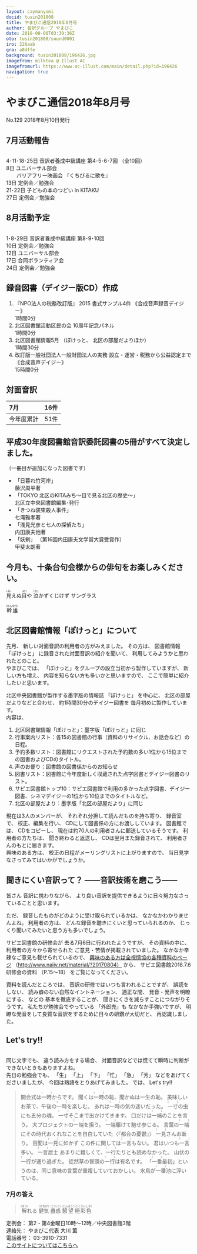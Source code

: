 ```yaml
---
layout: caymanyomi
docid: tusin201808
title: やまびこ通信2018年8月号
author: 音訳グループ やまびこ
date: 2018-08-08T03:39:36Z
oto: tusin201808/sound0001
iro: 226aab
gra: a8dffe
background: tusin201808/196426.jpg
imagefrom: milktea @ Illust AC
imagefromurl: https://www.ac-illust.com/main/detail.php?id=196426 
navigation: true
---
```


# <span data-dur="4.61" data-begin="2.050" id="xmri_0001">やまびこ通信2018年8月号</span>

<span data-dur="2.728" data-begin="6.660" id="xmri_0002">No.129</span>
<span data-dur="4.301" data-begin="9.388" id="xmri_0003">2018年8月10日発行</span>

<!--span data-dur="1.64" data-begin="13.689" id="xmri_0004">読み上げ時間：</span>
<span data-dur="3.464" data-begin="15.329" id="xmri_0005">約6分40秒</span-->

## <span data-dur="2.714" data-begin="18.793" id="xmri_0006">7月活動報告</span>

<img class="migi" src="media/tusin201808/cut1.jpg" alt="" />

<span data-dur="3.927" data-begin="21.507" id="xmri_0007">4･11･18･25日</span>
<span data-dur="3.08" data-begin="25.434" id="xmri_0008">音訳者養成中級講座</span>
<span data-dur="3.244" data-begin="28.514" id="xmri_0009">第4･5･6･7回</span>
<span data-dur="2.035" data-begin="31.758" id="xmri_000A">（全10回）</span>  
<span data-dur="1.08" data-begin="33.793" id="xmri_000B">8日</span>
<span data-dur="2.285" data-begin="34.873" id="xmri_000C">ユニバーサル部会</span>  
&emsp;&emsp;<span data-dur="1.991" data-begin="37.158" id="xmri_000D">バリアフリー映画会</span>
<span data-dur="2.094" data-begin="39.149" id="xmri_000E">『くちびるに歌を』</span>  
<span data-dur="1.526" data-begin="41.243" id="xmri_000F">13日</span>
<span data-dur="2.913" data-begin="42.769" id="xmri_0010">定例会／勉強会</span>  
<span data-dur="2.691" data-begin="45.682" id="xmri_0011">21･22日</span>
<span data-dur="3.326" data-begin="48.373" id="xmri_0012">子どもの本のつどい in KITAKU</span>  
<span data-dur="1.721" data-begin="51.699" id="xmri_0013">27日</span>
<span data-dur="3.963" data-begin="53.420" id="xmri_0014">定例会／勉強会</span>

## <span data-dur="2.673" data-begin="57.383" id="xmri_0015">8月活動予定</span>

<img class="migi" src="media/tusin201808/cut2.jpg" alt="" />

<span data-dur="2.768" data-begin="60.056" id="xmri_0016">1･8･29日</span>
<span data-dur="3.08" data-begin="62.824" id="xmri_0017">音訳者養成中級講座</span>
<span data-dur="3.295" data-begin="65.904" id="xmri_0018">第8･9･10回</span>  
<span data-dur="1.025" data-begin="69.199" id="xmri_0019">10日</span>
<span data-dur="2.913" data-begin="70.224" id="xmri_001A">定例会／勉強会</span>  
<span data-dur="1.455" data-begin="73.137" id="xmri_001B">12日</span>
<span data-dur="2.285" data-begin="74.592" id="xmri_001C">ユニバーサル部会</span>  
<span data-dur="1.519" data-begin="76.877" id="xmri_001D">17日</span>
<span data-dur="2.566" data-begin="78.396" id="xmri_001E">合同ボランティア会</span>  
<span data-dur="1.593" data-begin="80.962" id="xmri_001F">24日</span>
<span data-dur="3.963" data-begin="82.555" id="xmri_0020">定例会／勉強会</span>

## <span data-dur="1.55" data-begin="86.518" id="xmri_0021">録音図書</span><span data-dur="2.019" data-begin="88.068" id="xmri_0022">（デイジー版CD）</span><span data-dur="1.775" data-begin="90.087" id="xmri_0023">作成</span>

1. <span data-dur="3.419" data-begin="94.448" id="xmri_0026">『NPO法人の税務改訂版』</span>
<span data-dur="1.588" data-begin="97.867" id="xmri_0027">2015</span>
<span data-dur="2.079" data-begin="99.455" id="xmri_0028">書式サンプル4件</span>
<span data-dur="3.59" data-begin="101.534" id="xmri_0029">｟合成音声録音デイジー｠</span>  
<span data-dur="2.689" data-begin="105.124" id="xmri_002A">1時間0分</span>
2. <span data-dur="4.63" data-begin="108.546" id="xmri_002C">北区図書館活動区民の会 10周年記念パネル</span>  
<span data-dur="2.689" data-begin="113.176" id="xmri_002D">1時間0分</span>
3. <span data-dur="2.887" data-begin="116.859" id="xmri_002F">北区図書館情報5月</span>
<span data-dur="1.087" data-begin="119.746" id="xmri_0030">（ぽけっと、</span>
<span data-dur="2.295" data-begin="120.833" id="xmri_0031">北区の部屋だよりほか）</span>  
<span data-dur="2.962" data-begin="123.128" id="xmri_0032">1時間30分</span>
4. <span data-dur="5.262" data-begin="126.997" id="xmri_0034">改訂版一般社団法人一般財団法人の実務</span>
<span data-dur="4.364" data-begin="132.259" id="xmri_0035">設立・運営・税務から公益認定まで</span>
<span data-dur="2.823" data-begin="136.623" id="xmri_0036">｟合成音声デイジー｠</span>  
<span data-dur="3.57" data-begin="139.446" id="xmri_0037">15時間0分</span>

## <span data-dur="2.068" data-begin="143.016" id="xmri_0038">対面音訳</span>

|<span data-dur="1.265" data-begin="145.084" id="xmri_0039">7月</span>|<span data-dur="1.959" data-begin="146.349" id="xmri_003A">16件</span>|
|:---|---:|
|<span data-dur="1.785" data-begin="148.308" id="xmri_003B">今年度累計</span>|<span data-dur="2.195" data-begin="150.093" id="xmri_003C">51件</span>|


## <span data-dur="7.035" data-begin="152.288" id="xmri_003D">平成30年度図書館音訳委託図書の5冊がすべて決定しました。</span>

<span data-dur="3.66" data-begin="159.323" id="xmri_003E">（一冊目が追加になった図書です）</span>

- <span data-dur="1.891" data-begin="162.983" id="xmri_003F">「日暮れ竹河岸」</span>  
<span data-dur="2.885" data-begin="164.874" id="xmri_0040">藤沢周平著</span>
- <span data-dur="2.14" data-begin="167.759" id="xmri_0041">「TOKYO 北区のKITAみち～</span><span data-dur="2.049" data-begin="169.899" id="xmri_0042">目で見る北区の歴史～」</span>  
<span data-dur="4.277" data-begin="171.948" id="xmri_0043">北区立中央図書館編集･発行</span>
- <span data-dur="2.769" data-begin="176.225" id="xmri_0044">「きつね装束殺人事件」</span>  
<span data-dur="2.736" data-begin="178.994" id="xmri_0045">七滝雅孝著</span>
- <span data-dur="3.097" data-begin="181.730" id="xmri_0046">「浅見光彦と七人の探偵たち」</span>  
<span data-dur="2.908" data-begin="184.827" id="xmri_0047">内田康夫他著</span>
- <span data-dur="1.229" data-begin="187.735" id="xmri_0048">「妖剣」</span>
<span data-dur="5.076" data-begin="188.964" id="xmri_0049">（第16回内田康夫文学賞大賞受賞作）</span>  
<span data-dur="3.005" data-begin="194.040" id="xmri_004A">甲斐太朗著</span>


## <span data-dur="1.315" data-begin="197.045" id="xmri_004B">今月も、</span><span data-dur="5.185" data-begin="198.360" id="xmri_004C">十条台句会様からの俳句をお楽しみください。</span>

<span data-dur="12.685" data-begin="203.545" id="xmri_004D"><ruby>見<rt>(み)</rt></ruby>えぬ<ruby>目<rt>(め)</rt></ruby>や <ruby>泣<rt>(な)</rt></ruby>かずくじけず サングラス</span>

<span data-dur="2.711" data-begin="216.230" id="xmri_0053" class="haigo"><ruby>幹雄<rt>(かんゆう)</span>

## <span data-dur="2.06" data-begin="218.941" id="xmri_0054">北区図書館情報</span><span data-dur="1.087" data-begin="221.001" id="xmri_0055">「ぽけっと」</span><span data-dur="1.829" data-begin="222.088" id="xmri_0056">について</span>

<span data-dur="1.265" data-begin="223.917" id="xmri_0057">先月、</span>
<span data-dur="4.831" data-begin="225.182" id="xmri_0058">新しい対面音訳の利用者の方がみえました。</span>
<span data-dur="1.391" data-begin="230.013" id="xmri_0059">その方は、</span>
<span data-dur="1.692" data-begin="231.404" id="xmri_005A">図書館情報</span>
<span data-dur="1.087" data-begin="233.096" id="xmri_005B">「ぽけっと」</span>
<span data-dur="3.925" data-begin="234.183" id="xmri_005C">に録音された対面音訳の紹介を聞いて、</span>
<span data-dur="4.282" data-begin="238.108" id="xmri_005D">利用してみようかと思われたとのこと。</span>  
<span data-dur="1.457" data-begin="242.390" id="xmri_005E">やまびこでは、</span>
<span data-dur="5.055" data-begin="243.847" id="xmri_005F">「ぽけっと」をグループの設立当初から製作していますが、</span>
<span data-dur="2.039" data-begin="248.902" id="xmri_0060">新しい方も増え、</span>
<span data-dur="3.514" data-begin="250.941" id="xmri_0061">内容を知らない方も多いかと思いますので、</span>
<span data-dur="4.616" data-begin="254.455" id="xmri_0062">ここで簡単に紹介したいと思います。</span>

<span data-dur="4.711" data-begin="259.071" id="xmri_0063">北区中央図書館が製作する墨字版の情報誌</span>
<span data-dur="1.088" data-begin="263.782" id="xmri_0064">「ぽけっと」</span>
<span data-dur="1.55" data-begin="264.870" id="xmri_0065">を中心に、</span>
<span data-dur="2.565" data-begin="266.420" id="xmri_0066">北区の部屋だよりなどと合わせ、</span>
<span data-dur="3.397" data-begin="268.985" id="xmri_0067">約1時間30分のデイジー図書を</span>
<span data-dur="4.119" data-begin="272.382" id="xmri_0068">毎月初めに製作しています。</span>  
<span data-dur="1.796" data-begin="276.501" id="xmri_0069">内容は、</span>

1. <span data-dur="2.06" data-begin="279.233" id="xmri_006B">北区図書館情報</span><span data-dur="1.087" data-begin="281.293" id="xmri_006C">「ぽけっと」：</span><span data-dur="3.551" data-begin="282.380" id="xmri_006D">墨字版「ぽけっと」に同じ</span>
2. <span data-dur="1.93" data-begin="286.663" id="xmri_006F">行事案内リスト：</span><span data-dur="2.533" data-begin="288.593" id="xmri_0070">各15の図書館の行事</span><span data-dur="1.758" data-begin="291.126" id="xmri_0071">（資料のリサイクル、</span><span data-dur="1.574" data-begin="292.884" id="xmri_0072">お話会など）</span><span data-dur="2.612" data-begin="294.458" id="xmri_0073">の日程。</span>
3. <span data-dur="1.942" data-begin="298.064" id="xmri_0075">予約多数リスト：</span><span data-dur="3.39" data-begin="300.006" id="xmri_0076">図書館にリクエストされた予約数の多い</span><span data-dur="2.101" data-begin="303.396" id="xmri_0077">1位から15位までの</span><span data-dur="3.751" data-begin="305.497" id="xmri_0078">図書およびCDのタイトル。</span>
4. <span data-dur="1.496" data-begin="310.156" id="xmri_007A">声のお便り：</span><span data-dur="3.644" data-begin="311.652" id="xmri_007B">図書館の図書係からのお知らせ</span>
5. <span data-dur="1.278" data-begin="316.088" id="xmri_007D">図書リスト：</span><span data-dur="7.713" data-begin="317.366" id="xmri_007E">図書館に今年度新しく収蔵された点字図書とデイジー図書のリスト。</span>
6. <span data-dur="2.603" data-begin="326.072" id="xmri_0080">サピエ図書館トップ10：</span><span data-dur="2.884" data-begin="328.675" id="xmri_0081">サピエ図書館で利用の多かった</span><span data-dur="3.837" data-begin="331.559" id="xmri_0082">点字図書、デイジー図書、シネマデイジーの</span><span data-dur="4.004" data-begin="335.396" id="xmri_0083">1位から10位までのタイトルなど。</span>
7. <span data-dur="1.742" data-begin="340.251" id="xmri_0085">北区の部屋だより：</span><span data-dur="4.238" data-begin="341.993" id="xmri_0086">墨字版「北区の部屋だより」に同じ</span>

<span data-dur="3.127" data-begin="346.231" id="xmri_0087">現在は3人のメンバーが、</span>
<span data-dur="3.244" data-begin="349.358" id="xmri_0088">それぞれ分担して読んだものを持ち寄り、</span>
<span data-dur="1.536" data-begin="352.602" id="xmri_0089">録音室で、</span>
<span data-dur="2.527" data-begin="354.138" id="xmri_008A">校正、編集を行い、</span>
<span data-dur="5.308" data-begin="356.665" id="xmri_008B">CDにして図書係の方にお渡ししています。</span>
<span data-dur="1.381" data-begin="361.973" id="xmri_008C">図書館では、</span>
<span data-dur="1.956" data-begin="363.354" id="xmri_008D">CDをコピーし、</span>
<span data-dur="6.187" data-begin="365.310" id="xmri_008E">現在は約70人の利用者さんに郵送しているそうです。</span>
<span data-dur="1.949" data-begin="371.497" id="xmri_008F">利用者の方たちは、</span>
<span data-dur="2.112" data-begin="373.446" id="xmri_0090">聞き終わると返送し、</span>
<span data-dur="3.657" data-begin="375.558" id="xmri_0091">CDは翌月また録音されて、</span>
<span data-dur="3.927" data-begin="379.215" id="xmri_0092">利用者さんのもとに届きます。</span>  
<span data-dur="1.705" data-begin="383.142" id="xmri_0093">興味のある方は、</span>
<span data-dur="3.928" data-begin="384.847" id="xmri_0094">校正の日程がメーリングリストに上がりますので、</span>
<span data-dur="5.524" data-begin="388.775" id="xmri_0095">当日見学なさってみてはいかがでしょうか。</span>

## <span data-dur="2.737" data-begin="394.299" id="xmri_0096">聞きにくい音訳って？</span> <span data-dur="2.747" data-begin="397.036" id="xmri_0097">&mdash;&mdash;音訳技術を磨こう&mdash;&mdash;</span>

<span data-dur="1.113" data-begin="399.783" id="xmri_0098">皆さん</span>
<span data-dur="2.233" data-begin="400.896" id="xmri_0099">音訳に携わりながら、</span>
<span data-dur="7.327" data-begin="403.129" id="xmri_009A">より良い音訳を提供できるように日々努力なさっていることと思います。</span>

<span data-dur="0.825" data-begin="410.456" id="xmri_009B">ただ、</span>
<span data-dur="3.58" data-begin="411.281" id="xmri_009C">録音したものがどのように受け取られているかは、</span>
<span data-dur="3.761" data-begin="414.861" id="xmri_009D">なかなかわかりませんよね。</span>
<span data-dur="1.677" data-begin="418.622" id="xmri_009E">利用者の方は、</span>
<span data-dur="4.053" data-begin="420.299" id="xmri_009F">どんな録音を聴きにくいと思っていられるのか、</span>
<span data-dur="4.931" data-begin="424.352" id="xmri_00A0">じっくり聞いてみたいと思う方も多いでしょう。</span>

<span data-dur="2.659" data-begin="429.283" id="xmri_00A1">サピエ図書館の研修会が</span>
<span data-dur="3.337" data-begin="431.942" id="xmri_00A2">去る7月6日に行われたようですが、</span>
<span data-dur="1.917" data-begin="435.279" id="xmri_00A3">その資料の中に、</span>
<span data-dur="2.674" data-begin="437.196" id="xmri_00A4">利用者の方々から寄せられた</span>
<span data-dur="4.164" data-begin="439.870" id="xmri_00A5">ご意見・苦情が掲載されていました。</span>
<span data-dur="3.599" data-begin="444.034" id="xmri_00A6">なかなか辛辣なご意見も載せられているので、</span>
<span data-dur="4.659" data-begin="447.633" id="xmri_00A7"><a href="" data-dur="1.782" data-begin="452.292" id="xmri_00A8">興味のある方は全視情協の各種資料のページ</a></span>
（http://www.naiiv.net/material/?20170804）
<span data-dur="0.81" data-begin="454.074" id="xmri_00A9">から、</span>
<span data-dur="5.172" data-begin="454.884" id="xmri_00AA">サピエ図書館2018.7.6研修会の資料</span>
<span data-dur="2.167" data-begin="460.056" id="xmri_00AB">（P.15～18）</span>
<span data-dur="3.402" data-begin="462.223" id="xmri_00AC">をご覧になってください。</span>

<span data-dur="2.261" data-begin="465.625" id="xmri_00AD">資料を読んだところでは、</span>
<span data-dur="3.955" data-begin="467.886" id="xmri_00AE">音訳の研修ではいつも言われることですが、</span>
<span data-dur="1.688" data-begin="471.841" id="xmri_00AF">誤読をしない、</span>
<span data-dur="2.903" data-begin="473.529" id="xmri_00B0">読み癖のない自然なイントネーション、</span>
<span data-dur="1.362" data-begin="476.432" id="xmri_00B1">適正な間、</span>
<span data-dur="3.039" data-begin="477.794" id="xmri_00B2">発音・発声を明瞭にする、</span>
<span data-dur="0.971" data-begin="480.833" id="xmri_00B3">などの</span>
<span data-dur="2.261" data-begin="481.804" id="xmri_00B4">基本を徹底することが、</span>
<span data-dur="3.972" data-begin="484.065" id="xmri_00B5">聞きにくさを減らすことにつながりそうです。</span>
<span data-dur="3.231" data-begin="488.037" id="xmri_00B6">私たちが勉強会でやっている</span>
<span data-dur="1.369" data-begin="491.268" id="xmri_00B7">「外郎売」も</span>
<span data-dur="2.152" data-begin="492.637" id="xmri_00B8">なかなか手強いですが、</span>
<span data-dur="6.979" data-begin="494.789" id="xmri_00B9">明瞭な発音をして良質な音訳をするために日々の研鑽が大切だと、</span>
<span data-dur="3.397" data-begin="501.768" id="xmri_00BA">再認識しました。</span>

## <span data-dur="1.75" data-begin="505.165" id="xmri_00BB">Let's try!!</span>

<img class="migi" src="media/tusin201808/cut3.jpg" alt="" />

<span data-dur="1.562" data-begin="506.915" id="xmri_00BC">同じ文字でも、</span>
<span data-dur="2.418" data-begin="508.477" id="xmri_00BD">違う読み方をする場合、</span>
<span data-dur="7.558" data-begin="510.895" id="xmri_00BE">対面音訳などでは慌てて瞬時に判断ができないときもありますよね。</span>  
<span data-dur="2.266" data-begin="518.453" id="xmri_00BF">先日の勉強会でも、</span>
<span data-dur="0.887" data-begin="520.719" id="xmri_00C0">「生」</span>
<span data-dur="0.827" data-begin="521.606" id="xmri_00C1">「上」</span>
<span data-dur="0.886" data-begin="522.433" id="xmri_00C2">「下」</span>
<span data-dur="1.215" data-begin="523.319" id="xmri_00C3">「忙」</span>
<span data-dur="0.897" data-begin="524.534" id="xmri_00C4">「急」</span>
<span data-dur="0.921" data-begin="525.431" id="xmri_00C5">「芳」</span>
<span data-dur="2.433" data-begin="526.352" id="xmri_00C6">などをあげてくださいましたが、</span>
<span data-dur="3.758" data-begin="528.785" id="xmri_00C7">今回は熟語をとりあげてみました。</span>
<span data-dur="0.94" data-begin="532.543" id="xmri_00C8">では、</span> <span data-dur="1.75" data-begin="533.483" id="xmri_00C9">Let's try!!</span>

<blockquote markdown="1">
開会式は<ruby>一時<rt>(　　　)</rt></ruby>からです。
聞くは<ruby>一時<rt>(　　　)</rt></ruby>の恥、聞かぬは一生の恥。
美味しいお茶で、午後の<ruby>一時<rt>(　　　)</rt></ruby>を楽しむ。
あれは<ruby>一時<rt>(　　　)</rt></ruby>の気の迷いだった。
<ruby>一寸<rt>(　　　)</rt></ruby>の虫にも五分の魂。
<ruby>一寸<rt>(　　　)</rt></ruby>そこまで出かけてきます。
口だけは<ruby>一端<rt>(　　　)</rt></ruby>のことを言う。
大プロジェクトの<ruby>一端<rt>(　　　)</rt></ruby>を担う。
<ruby>一端<rt>(　　　)</rt></ruby>駆けて馳せ参じる。
言葉の<ruby>一端<rt>(　　　)</rt></ruby>にその時代おくれなことを自白していた〈『都会の憂鬱』〉
<ruby>一見<rt>(　　　)</rt></ruby>さんお断り。
百聞は<ruby>一見<rt>(　　　)</rt></ruby>に如かず
この件に関しては<ruby>一言<rt>(　　　)</rt></ruby>もない。
君はいつも<ruby>一言<rt>(　　　)</rt></ruby>多い。
<ruby>一言<rt>(　　　)</rt></ruby>居士
あまりに難しくて、<ruby>一行<rt>(　　　)</rt></ruby>たりとも読めなかった。
山伏の<ruby>一行<rt>(　　　)</rt></ruby>が通り過ぎた。
徒然草の冒頭の<ruby>一行<rt>(　　　)</rt></ruby>は有名です。
「<ruby>一番<rt>(　　　)</rt></ruby>最初」というのは、同じ意味の言葉が重複していておかしい。
水鳥が<ruby>一番<rt>(　　　)</rt></ruby>池に浮いている。
</blockquote>


### <span data-dur="2.211" data-begin="538.245" id="xmri_00CB">7月の答え</span>

<blockquote markdown="1">
<span data-dur="1.586" data-begin="540.456" id="xmri_00CC"><ruby>解<rt>(ほつ)</rt></ruby>れる</span>
<span data-dur="1.446" data-begin="542.042" id="xmri_00CD"><ruby>健気<rt>(けなげ)</rt></ruby></span>
<span data-dur="1.611" data-begin="543.488" id="xmri_00CE"><ruby>蠱惑<rt>(こわく)</rt></ruby></span>
<span data-dur="1.69" data-begin="545.099" id="xmri_00CF"><ruby>懇望<rt>(こんぼう)</rt></ruby></span>
<span data-dur="3.031" data-begin="546.789" id="xmri_00D0"><ruby>極彩色<rt>(ごくさいしき)</rt></ruby></span>
</blockquote>

<span data-dur="1.273" data-begin="549.820" id="xmri_00D1">定例会：</span>
<span data-dur="6.695" data-begin="551.093" id="xmri_00D2">第2・第4金曜日10時～12時／中央図書館3階</span>  
<span data-dur="1.446" data-begin="557.788" id="xmri_00D3">連絡先：</span>
<span data-dur="3.481" data-begin="559.234" id="xmri_00D4">やまびこ代表 大川 薫</span>  
<span data-dur="1.627" data-begin="562.715" id="xmri_00D5">電話番号：</span>
<span data-dur="4.069" data-begin="564.342" id="xmri_00D6">03-3910-7331</span>  
<span data-dur="2.525" data-begin="568.411" id="xmri_00D7"><a href="mailto:ymbk2016ml@gmail.com?Subject=やまびこウェブサイトについて" data-dur="2.282" data-begin="570.936" id="xmri_00D8">このサイトについてはこちらへ</a></span>

